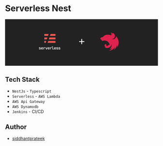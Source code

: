 # Serverless Nest
![](./assets/serverless+nest.png)


## Tech Stack

- `NestJs` - `Typescript`
- `Serverless` - `AWS Lambda`
- `AWS Api Gateway`
- `AWS Dynamodb`
- `Jenkins` - CI/CD

## Author

- [siddhantprateek](https://github.com/siddhantprateek)
